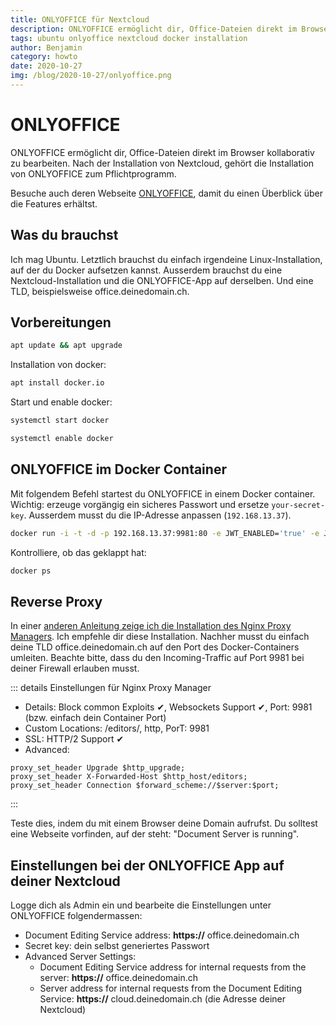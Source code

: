 ```yaml
---
title: ONLYOFFICE für Nextcloud
description: ONLYOFFICE ermöglicht dir, Office-Dateien direkt im Browser kollaborativ zu bearbeiten. Nach der Installation von Nextcloud, gehört die Installation von ONLYOFFICE zum Pflichtprogramm.
tags: ubuntu onlyoffice nextcloud docker installation 
author: Benjamin
category: howto
date: 2020-10-27
img: /blog/2020-10-27/onlyoffice.png
---
```


# ONLYOFFICE

ONLYOFFICE ermöglicht dir, Office-Dateien direkt im Browser kollaborativ zu bearbeiten. Nach der Installation von Nextcloud, gehört die Installation von ONLYOFFICE zum Pflichtprogramm.

Besuche auch deren Webseite [ONLYOFFICE](https://www.onlyoffice.com/), damit du einen Überblick über die Features erhältst. 

## Was du brauchst

Ich mag Ubuntu. Letztlich brauchst du einfach irgendeine Linux-Installation, auf der du Docker aufsetzen kannst. 
Ausserdem brauchst du eine Nextcloud-Installation und die ONLYOFFICE-App auf derselben. Und eine TLD, beispielsweise office.deinedomain.ch. 

## Vorbereitungen

```bash
apt update && apt upgrade
```

Installation von docker:

```bash
apt install docker.io
```

Start und enable docker:

```bash
systemctl start docker
```

```bash
systemctl enable docker
```

## ONLYOFFICE im Docker Container

Mit folgendem Befehl startest du ONLYOFFICE in einem Docker container. Wichtig: erzeuge vorgängig ein sicheres Passwort und ersetze `your-secret-key`. Ausserdem musst du die IP-Adresse anpassen (`192.168.13.37`).

```bash
docker run -i -t -d -p 192.168.13.37:9981:80 -e JWT_ENABLED='true' -e JWT_SECRET='your-secret-key' --restart=always onlyoffice/documentserver
```

Kontrolliere, ob das geklappt hat:

```bash
docker ps
```

## Reverse Proxy

In einer [anderen Anleitung zeige ich die Installation des Nginx Proxy Managers](/blog/2020/11/02/nginx-proxy-manager/). Ich empfehle dir diese Installation. Nachher musst du einfach deine TLD office.deinedomain.ch auf den Port des Docker-Containers umleiten. Beachte bitte, dass du den Incoming-Traffic auf Port 9981 bei deiner Firewall erlauben musst. 

::: details Einstellungen für Nginx Proxy Manager 
* Details: Block common Exploits ✔, Websockets Support ✔, Port: 9981 (bzw. einfach dein Container Port)
* Custom Locations: /editors/, http, PorT: 9981
* SSL: HTTP/2 Support ✔
* Advanced:

```
proxy_set_header Upgrade $http_upgrade;
proxy_set_header X-Forwarded-Host $http_host/editors;
proxy_set_header Connection $forward_scheme://$server:$port;
```
:::

Teste dies, indem du mit einem Browser deine Domain aufrufst. Du solltest eine Webseite vorfinden, auf der steht: "Document Server is running".

## Einstellungen bei der ONLYOFFICE App auf deiner Nextcloud

Logge dich als Admin ein und bearbeite die Einstellungen unter ONLYOFFICE folgendermassen:

* Document Editing Service address: **https://** office.deinedomain.ch
* Secret key: dein selbst generiertes Passwort
* Advanced Server Settings:
  * Document Editing Service address for internal requests from the server: **https://** office.deinedomain.ch
  * Server address for internal requests from the Document Editing Service: **https://** cloud.deinedomain.ch (die Adresse deiner Nextcloud)
